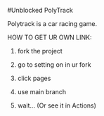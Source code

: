 #Unblocked PolyTrack

Polytrack is a car racing game.


HOW TO GET UR OWN LINK:

1. fork the project

2.  go to setting on in ur fork

3. click pages

4. use main branch

5. wait... (Or see it in Actions)
